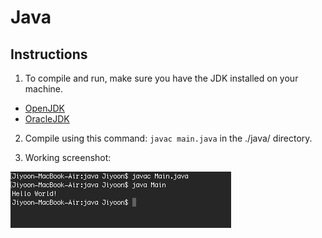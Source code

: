 # Java

## Instructions

1. To compile and run, make sure you have the JDK installed on your machine.
- [OpenJDK](https://openjdk.java.net)
- [OracleJDK](https://www.oracle.com/technetwork/java/javase/downloads/index.html)

2. Compile using this command: `javac main.java` in the ./java/ directory.

3. Working screenshot:

![screenshot](./screenshot.png?raw=true)

